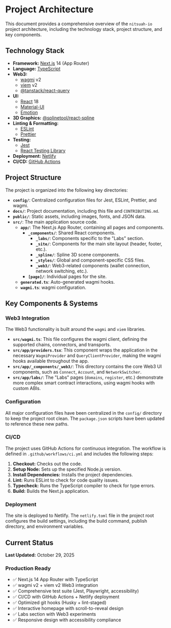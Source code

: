# Project Architecture

This document provides a comprehensive overview of the `nitsuah-io` project architecture, including the technology stack, project structure, and key components.

## Technology Stack

- **Framework:** [Next.js](https://nextjs.org/) 14 (App Router)
- **Language:** [TypeScript](https://www.typescriptlang.org/)
- **Web3:**
  - [wagmi](https://wagmi.sh/) v2
  - [viem](https://viem.sh/) v2
  - [@tanstack/react-query](https://tanstack.com/query/v4/docs/react/overview)
- **UI:**
  - [React](https://reactjs.org/) 18
  - [Material-UI](https://mui.com/)
  - [Emotion](https://emotion.sh/)
- **3D Graphics:** [@splinetool/react-spline](https://github.com/splinetool/spline-react)
- **Linting & Formatting:**
  - [ESLint](https://eslint.org/)
  - [Prettier](https://prettier.io/)
- **Testing:**
  - [Jest](https://jestjs.io/)
  - [React Testing Library](https://testing-library.com/docs/react-testing-library/intro/)
- **Deployment:** [Netlify](https://www.netlify.com/)
- **CI/CD:** [GitHub Actions](https://github.com/features/actions)

## Project Structure

The project is organized into the following key directories:

- **`config/`**: Centralized configuration files for Jest, ESLint, Prettier, and wagmi.
- **`docs/`**: Project documentation, including this file and `CONTRIBUTING.md`.
- **`public/`**: Static assets, including images, fonts, and JSON data.
- **`src/`**: The main application source code.
  - **`app/`**: The Next.js App Router, containing all pages and components.
    - **`_components/`**: Shared React components.
      - **`_labs/`**: Components specific to the "Labs" section.
      - **`_site/`**: Components for the main site layout (header, footer, etc.).
      - **`_spline/`**: Spline 3D scene components.
      - **`_styles/`**: Global and component-specific CSS files.
      - **`_web3/`**: Web3-related components (wallet connection, network switching, etc.).
    - **`[page]/`**: Individual pages for the site.
  - **`generated.ts`**: Auto-generated wagmi hooks.
  - **`wagmi.ts`**: wagmi configuration.

## Key Components & Systems

### Web3 Integration

The Web3 functionality is built around the `wagmi` and `viem` libraries.

- **`src/wagmi.ts`**: This file configures the wagmi client, defining the supported chains, connectors, and transports.
- **`src/app/providers.tsx`**: This component wraps the application in the necessary `WagmiProvider` and `QueryClientProvider`, making the wagmi hooks available throughout the app.
- **`src/app/_components/_web3/`**: This directory contains the core Web3 UI components, such as `Connect`, `Account`, and `NetworkSwitcher`.
- **`src/app/labs/`**: The "Labs" pages (`domains`, `register`, etc.) demonstrate more complex smart contract interactions, using wagmi hooks with custom ABIs.

### Configuration

All major configuration files have been centralized in the `config/` directory to keep the project root clean. The `package.json` scripts have been updated to reference these new paths.

### CI/CD

The project uses GitHub Actions for continuous integration. The workflow is defined in `.github/workflows/ci.yml` and includes the following steps:

1.  **Checkout:** Checks out the code.
2.  **Setup Node:** Sets up the specified Node.js version.
3.  **Install Dependencies:** Installs the project dependencies.
4.  **Lint:** Runs ESLint to check for code quality issues.
5.  **Typecheck:** Runs the TypeScript compiler to check for type errors.
6.  **Build:** Builds the Next.js application.

### Deployment

The site is deployed to Netlify. The `netlify.toml` file in the project root configures the build settings, including the build command, publish directory, and environment variables.

## Current Status

**Last Updated:** October 29, 2025

### Production Ready

- ✅ Next.js 14 App Router with TypeScript
- ✅ wagmi v2 + viem v2 Web3 integration
- ✅ Comprehensive test suite (Jest, Playwright, accessibility)
- ✅ CI/CD with GitHub Actions + Netlify deployment
- ✅ Optimized git hooks (Husky + lint-staged)
- ✅ Interactive homepage with scroll-to-reveal design
- ✅ Labs section with Web3 experiments
- ✅ Responsive design with accessibility compliance
